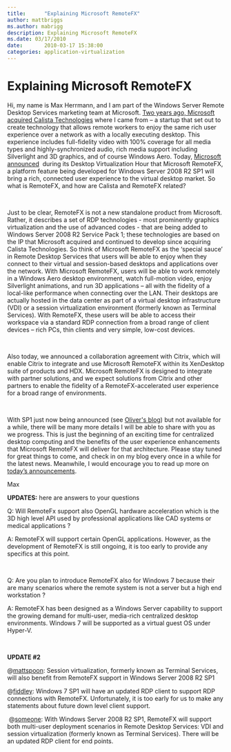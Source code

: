 ```yaml
---
title:      "Explaining Microsoft RemoteFX"
author: mattbriggs
ms.author: mabrigg
description: Explaining Microsoft RemoteFX
ms.date: 03/17/2010
date:       2010-03-17 15:38:00
categories: application-virtualization
---
```

# Explaining Microsoft RemoteFX

Hi, my name is Max Herrmann, and I am part of the Windows Server Remote Desktop Services marketing team at Microsoft. [Two years ago, Microsoft acquired Calista Technologies](https://blogs.technet.com/virtualization/archive/2008/01/21/Calista-joins-the-Microsoft-virtualization-product-lineup.aspx) where I came from – a startup that set out to create technology that allows remote workers to enjoy the same rich user experience over a network as with a locally executing desktop. This experience includes full-fidelity video with 100% coverage for all media types and highly-synchronized audio, rich media support including Silverlight and 3D graphics, and of course Windows Aero. Today, [Microsoft announced](https://www.microsoft.com/Presspass/press/2010/mar10/03-18DesktopVirtPR.mspx "MS news release")  during its Desktop Virtualization Hour that Microsoft RemoteFX, a platform feature being developed for Windows Server 2008 R2 SP1 will bring a rich, connected user experience to the virtual desktop market. So what is RemoteFX, and how are Calista and RemoteFX related?

 

Just to be clear, RemoteFX is not a new standalone product from Microsoft. Rather, it describes a set of RDP technologies - most prominently graphics virtualization and the use of advanced codes - that are being added to Windows Server 2008 R2 Service Pack 1; these technologies are based on the IP that Microsoft acquired and continued to develop since acquiring Calista Technologies. So think of Microsoft RemoteFX as the ‘special sauce’ in Remote Desktop Services that users will be able to enjoy when they connect to their virtual and session-based desktops and applications over the network. With Microsoft RemoteFX, users will be able to work remotely in a Windows Aero desktop environment, watch full-motion video, enjoy Silverlight animations, and run 3D applications – all with the fidelity of a local-like performance when connecting over the LAN. Their desktops are actually hosted in the data center as part of a virtual desktop infrastructure (VDI) or a session virtualization environment (formerly known as Terminal Services). With RemoteFX, these users will be able to access their workspace via a standard RDP connection from a broad range of client devices – rich PCs, thin clients and very simple, low-cost devices.

 

Also today, we announced a collaboration agreement with Citrix, which will enable Citrix to integrate and use Microsoft RemoteFX within its XenDesktop suite of products and HDX. Microsoft RemoteFX is designed to integrate with partner solutions, and we expect solutions from Citrix and other partners to enable the fidelity of a RemoteFX-accelerated user experience for a broad range of environments.

 

With SP1 just now being announced (see [Oliver's blog](https://blogs.technet.com/windowsserver/ "Oliver Rist blog on March 18")) but not available for a while, there will be many more details I will be able to share with you as we progress. This is just the beginning of an exciting time for centralized desktop computing and the benefits of the user experience enhancements that Microsoft RemoteFX will deliver for that architecture. Please stay tuned for great things to come, and check in on my blog every once in a while for the latest news. Meanwhile, I would encourage you to read up more on [today’s announcements](http://www.desktopvirtualizationhour.com/ "MS news release").

Max

 **UPDATES:** here are answers to your questions

Q: Will RemoteFx support also OpenGL hardware acceleration which is the 3D high level API used by professional applications like CAD systems or medical applications ?

A: RemoteFX will support certain OpenGL applications. However, as the development of RemoteFX is still ongoing, it is too early to provide any specifics at this point.

 

Q: Are you plan to introduce RemoteFX also for Windows 7 because their are many scenarios where the remote system is not a server but a high end workstation ?

A: RemoteFX has been designed as a Windows Server capability to support the growing demand for multi-user, media-rich centralized desktop environments. Windows 7 will be supported as a virtual guest OS under Hyper-V.

 

 **UPDATE #2**

@[mattspoon](https://blogs.technet.com/user/Profile.aspx?UserID=142267 "mattspoon"): Session virtualization, formerly known as Terminal Services, will also benefit from RemoteFX support in Windows Server 2008 R2 SP1

@[fiddley](https://blogs.technet.com/user/Profile.aspx?UserID=142298 "fiddley"): Windows 7 SP1 will have an updated RDP client to support RDP connections with RemoteFX. Unfortunately, it is too early for us to make any statements about future down level client support.

 @[someone](https://blogs.technet.com/user/Profile.aspx?UserID=9595 "someone"): With Windows Server 2008 R2 SP1, RemoteFX will support both multi-user deployment scenarios in Remote Desktop Services: VDI and session virtualization (formerly known as Terminal Services). There will be an updated RDP client for end points.

 
